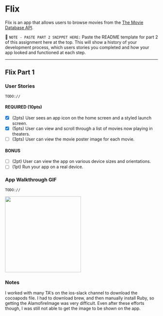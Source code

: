 # Flix

Flix is an app that allows users to browse movies from the [The Movie Database API](http://docs.themoviedb.apiary.io/#).

📝 `NOTE - PASTE PART 2 SNIPPET HERE:` Paste the README template for part 2 of this assignment here at the top. This will show a history of your development process, which users stories you completed and how your app looked and functioned at each step.

---

## Flix Part 1

### User Stories
`TODO://`

#### REQUIRED (10pts)
- [x] (2pts) User sees an app icon on the home screen and a styled launch screen.
- [x] (5pts) User can view and scroll through a list of movies now playing in theaters.
- [ ] (3pts) User can view the movie poster image for each movie.

#### BONUS
- [ ] (2pt) User can view the app on various device sizes and orientations.
- [ ] (1pt) Run your app on a real device.

### App Walkthrough GIF
`TODO://` 

<img src="https://im3.ezgif.com/tmp/ezgif-3-764d292a189b.gif" width=250><br>

### Notes
I worked with many TA's on the ios-slack channel to download the cocoapods file. I had to download brew, and then manually install Ruby, so getting the AlamofireImage was very difficult. Even after these efforts though, I was still not able to get the image to be shown on the app. 
